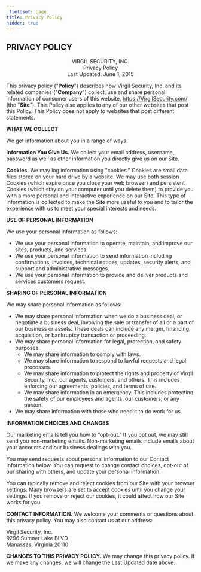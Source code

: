 ```yaml
---
_fieldset: page
title: Privacy Policy
hidden: true
---
```

<div class="content">
<section class="privacy-policy-wrapper">
<div class="page-heading container">
<h2 class="privacy-policy">PRIVACY POLICY</h2>
  </div>

<div class="main-container">
<div class="page terms-of-service">

<div class="container">
<p style="text-align: center;">VIRGIL SECURITY, INC.<br />
Privacy Policy<br />
Last Updated: June 1, 2015</p>

<p>This privacy policy ("<strong>Policy</strong>") describes how Virgil Security, Inc. and its related companies ("<strong>Company</strong>") collect, use and share personal information of consumer users of this website, <a href="https://virgilsecurity.com/">https://VirgilSecurity.com/</a> (the "<strong>Site</strong>"). This Policy also applies to any of our other websites that post this Policy. This Policy does not apply to websites that post different statements.</p>

<p><strong>WHAT WE COLLECT</strong></p>

<p>We get information about you in a range of ways.</p>

<p><strong>Information You Give Us.</strong> We collect your‎ email address, username, password as well as other information you directly give us on our Site.</p>

<p><strong>Cookies.</strong> We may log information using "cookies." Cookies are small data files stored on your hard drive by a website. We may use both session Cookies (which expire once you close your web browser) and persistent Cookies (which stay on your computer until you delete them) to provide you with a more personal and interactive experience on our Site. This type of information is collected to make the Site more useful to you and to tailor the experience with us to meet your special interests and needs.</p>

<p><strong>USE OF PERSONAL INFORMATION</strong></p>

<p>We use your personal information as follows:</p>

<ul>
	<li>We use your personal information to operate, maintain, and improve our sites, products, and services.</li>
	<li>We use your personal information to send information including confirmations, invoices, technical notices, updates, security alerts, and support and administrative messages.</li>
	<li>We use your personal information to provide and deliver products and services customers request.</li>
</ul>

<p><strong>SHARING OF PERSONAL INFORMATION</strong></p>

<p>We may share personal information as follows:</p>

<ul>
	<li>We may share personal information when we do a business deal, or negotiate a business deal, involving the sale or transfer of all or a part of our business or assets. These deals can include any merger, financing, acquisition, or bankruptcy transaction or proceeding.</li>
	<li>We may share personal information for legal, protection, and safety purposes.
	<ul>
		<li>We may share information to comply with laws.</li>
		<li>We may share information to respond to lawful requests and legal processes.</li>
		<li>We may share information to protect the rights and property of Virgil Security, Inc., our agents, customers, and others. This includes enforcing our agreements, policies, and terms of use.</li>
		<li>We may share information in an emergency. This includes protecting the safety of our employees and agents, our customers, or any person.</li>
	</ul>
	</li>
	<li>We may share information with those who need it to do work for us.</li>
</ul>

<p><strong>INFORMATION CHOICES AND CHANGES</strong></p>

<p>Our marketing emails tell you how to “opt-out.” If you opt out, we may still send you non-marketing emails. Non-marketing emails include emails about your accounts and our business dealings with you.</p>

<p>You may send requests about personal information to our Contact Information below. You can request to change contact choices, opt-out of our sharing with others, and update your personal information.</p>

<p>You can typically remove and reject cookies from our Site with your browser settings. Many browsers are set to accept cookies until you change your settings. If you remove or reject our cookies, it could affect how our Site works for you.</p>
<strong>CONTACT INFORMATION.</strong> We welcome your comments or questions about this privacy policy. You may also contact us at our address:

<p>Virgil Security, Inc.<br />
9296 Sumner Lake BLVD<br />
Manassas, Virginia 20110</p>

<p><strong>CHANGES TO THIS PRIVACY POLICY.</strong> We may change this privacy policy. If we make any changes, we will change the Last Updated date above.</p>
<br />
 </div>
</div>
</div>
</section>
</div>
